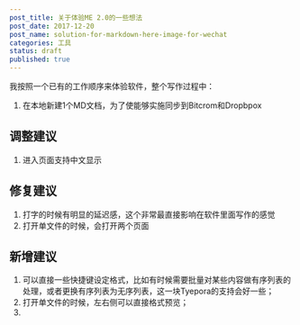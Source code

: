 ```yaml
---
post_title: 关于体验ME 2.0的一些想法
post_date: 2017-12-20
post_name: solution-for-markdown-here-image-for-wechat
categories: 工具
status: draft
published: true
---
```

我按照一个已有的工作顺序来体验软件，整个写作过程中：
1. 在本地新建1个MD文档，为了使能够实施同步到Bitcrom和Dropbpox
## 调整建议
1. 进入页面支持中文显示
## 修复建议
1. 打字的时候有明显的延迟感，这个非常最直接影响在软件里面写作的感觉
2. 打开单文件的时候，会打开两个页面
## 新增建议
1. 可以直接一些快捷键设定格式，比如有时候需要批量对某些内容做有序列表的处理，或者更换有序列表为无序列表，这一块Tyepora的支持会好一些；
2. 打开单文件的时候，左右侧可以直接格式预览；
3.
 